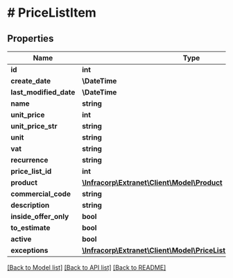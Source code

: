 # # PriceListItem

## Properties

Name | Type | Description | Notes
------------ | ------------- | ------------- | -------------
**id** | **int** |  | [optional]
**create_date** | **\DateTime** |  | [optional]
**last_modified_date** | **\DateTime** |  | [optional]
**name** | **string** |  | [optional]
**unit_price** | **int** |  | [optional]
**unit_price_str** | **string** |  | [optional]
**unit** | **string** |  | [optional]
**vat** | **string** |  | [optional]
**recurrence** | **string** |  | [optional]
**price_list_id** | **int** |  | [optional]
**product** | [**\Infracorp\Extranet\Client\Model\Product**](Product.md) |  | [optional]
**commercial_code** | **string** |  | [optional]
**description** | **string** |  | [optional]
**inside_offer_only** | **bool** |  | [optional]
**to_estimate** | **bool** |  | [optional]
**active** | **bool** |  | [optional]
**exceptions** | [**\Infracorp\Extranet\Client\Model\PriceListItemExceptionsInner[]**](PriceListItemExceptionsInner.md) |  | [optional]

[[Back to Model list]](../../README.md#models) [[Back to API list]](../../README.md#endpoints) [[Back to README]](../../README.md)
